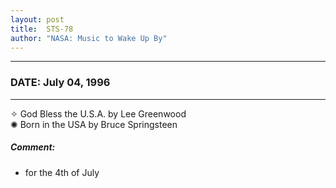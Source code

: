```yaml
---
layout: post
title:  STS-78
author: "NASA: Music to Wake Up By"
---
```


----
### DATE: July 04, 1996
----
✧ God Bless the U.S.A. by Lee Greenwood  &nbsp;<br />✺ Born in the USA by Bruce Springsteen

##### Comment:
* for the 4th of July

